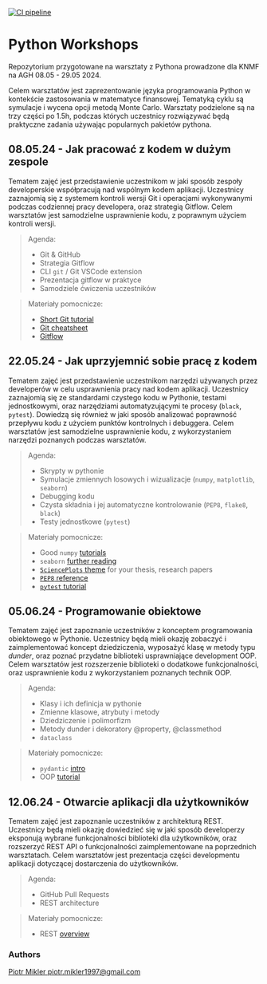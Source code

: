 [![CI pipeline](https://github.com/PiotMik/PythonWorkshops/actions/workflows/continuous_integration.yml/badge.svg?branch=develop)](https://github.com/PiotMik/PythonWorkshops/actions/workflows/continuous_integration.yml)

# Python Workshops
Repozytorium przygotowane na warsztaty z Pythona prowadzone dla KNMF na AGH 08.05 - 29.05 2024.

Celem warsztatów jest zaprezentowanie języka programowania Python w kontekście zastosowania w matematyce finansowej.
Tematyką cyklu są symulacje i wycena opcji metodą Monte Carlo. Warsztaty podzielone są na trzy części po 1.5h, podczas których uczestnicy rozwiązywać będą praktyczne zadania używając popularnych pakietów pythona.


## 08.05.24 - Jak pracować z kodem w dużym zespole
Tematem zajęć jest przedstawienie uczestnikom w jaki sposób zespoły developerskie współpracują nad wspólnym kodem aplikacji.
Uczestnicy zaznajomią się z systemem kontroli wersji Git i operacjami wykonywanymi podczas codziennej pracy developera, oraz strategią Gitflow.
Celem warsztatów jest samodzielne usprawnienie kodu, z poprawnym użyciem kontroli wersji. 
    
> Agenda:
> - Git & GitHub
> - Strategia Gitflow
> - CLI `git` / Git VSCode extension
> - Prezentacja gitflow w praktyce
> - Samodziele ćwiczenia uczestników

> Materiały pomocnicze:
> - [Short Git tutorial](https://www.freecodecamp.org/news/learn-the-basics-of-git-in-under-10-minutes-da548267cc91/)
> - [Git cheatsheet](https://training.github.com/downloads/pl/github-git-cheat-sheet/)
> - [Gitflow](https://www.atlassian.com/pl/git/tutorials/comparing-workflows/gitflow-workflow)


## 22.05.24 - Jak uprzyjemnić sobie pracę z kodem
Tematem zajęć jest przedstawienie uczestnikom narzędzi używanych przez developerów w celu usprawnienia pracy nad kodem aplikacji. 
Uczestnicy zaznajomią się ze standardami czystego kodu w Pythonie, testami jednostkowymi, oraz narzędziami automatyzującymi te procesy (`black`, `pytest`). Dowiedzą się również w jaki sposób analizować poprawność przepływu kodu z użyciem punktów kontrolnych i debuggera.
Celem warsztatów jest samodzielne usprawnienie kodu, z wykorzystaniem narzędzi poznanych podczas warsztatów.

> Agenda:
> - Skrypty w pythonie
> - Symulacje zmiennych losowych i wizualizacje (`numpy`, `matplotlib`, `seaborn`)
> - Debugging kodu
> - Czysta składnia i jej automatyczne kontrolowanie (`PEP8`, `flake8`, `black`)
> - Testy jednostkowe (`pytest`)

> Materiały pomocnicze:
> - Good `numpy` [tutorials](https://www.w3schools.com/python/numpy/default.asp)
> - `seaborn` [further reading](https://seaborn.pydata.org/tutorial/introduction.html)
> - [`SciencePlots` theme](https://github.com/garrettj403/SciencePlots) for your thesis, research papers
> - [`PEP8` reference](https://peps.python.org/pep-0008/)
> - [`pytest` tutorial](https://blog.qalabs.pl/pytest/pytest-pierwsze-kroki/)


## 05.06.24 - Programowanie obiektowe
Tematem zajęć jest zapoznanie uczestników z konceptem programowania obiektowego w Pythonie.
Uczestnicy będą mieli okazję zobaczyć i zaimplementować koncept dziedziczenia, wyposażyć klasę w metody typu *dunder*, oraz poznać przydatne biblioteki usprawniające development OOP. 
Celem warsztatów jest rozszerzenie biblioteki o dodatkowe funkcjonalności, oraz usprawnienie kodu z wykorzystaniem poznanych technik OOP.

> Agenda:
> - Klasy i ich definicja w pythonie
> - Zmienne klasowe, atrybuty i metody
> - Dziedziczenie i polimorfizm
> - Metody dunder i dekoratory @property, @classmethod
> - `dataclass`

> Materiały pomocnicze:
> - `pydantic` [intro](https://docs.pydantic.dev/latest/)
> - OOP [tutorial](https://realpython.com/python3-object-oriented-programming/)

## 12.06.24 - Otwarcie aplikacji dla użytkowników
Tematem zajęć jest zapoznanie uczestników z architekturą REST.
Uczestnicy będą mieli okazję dowiedzieć się w jaki sposób developerzy eksponują wybrane funkcjonalności biblioteki dla użytkowników, oraz rozszerzyć REST API o funkcjonalności zaimplementowane na poprzednich warsztatach.
Celem warsztatów jest prezentacja części developmentu aplikacji dotyczącej dostarczenia do użytkowników.

> Agenda:
> - GitHub Pull Requests
> - REST architecture

> Materiały pomocnicze:
> - REST [overview](https://www.redhat.com/en/topics/api/what-is-a-rest-api)


### Authors
[Piotr Mikler <piotr.mikler1997@gmail.com>](https://github.com/PiotMik)

